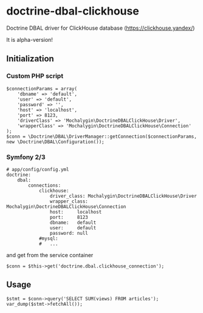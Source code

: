 # doctrine-dbal-clickhouse

Doctrine DBAL driver for ClickHouse database (https://clickhouse.yandex/)

It is alpha-version!

## Initialization
### Custom PHP script
```
$connectionParams = array(
    'dbname' => 'default',
    'user' => 'default',
    'password' => '',
    'host' => 'localhost',
    'port' => 8123,
    'driverClass' => 'Mochalygin\DoctrineDBALClickHouse\Driver',
    'wrapperClass' => 'Mochalygin\DoctrineDBALClickHouse\Connection'
);
$conn = \Doctrine\DBAL\DriverManager::getConnection($connectionParams, new \Doctrine\DBAL\Configuration());
```

### Symfony 2/3
```
# app/config/config.yml
doctrine:
    dbal:
        connections:
            clickhouse:
                driver_class: Mochalygin\DoctrineDBALClickHouse\Driver
                wrapper_class: Mochalygin\DoctrineDBALClickHouse\Connection
                host:     localhost
                port:     8123
                dbname:   default
                user:     default
                password: null
            #mysql:
            #   ...
```
and get from the service container
```
$conn = $this->get('doctrine.dbal.clickhouse_connection');
```

## Usage
```
$stmt = $conn->query('SELECT SUM(views) FROM articles');
var_dump($stmt->fetchAll());
```